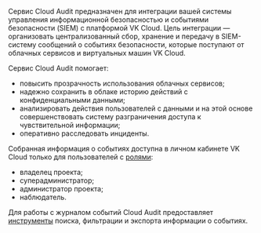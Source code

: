 Сервис Cloud Audit предназначен для интеграции вашей системы управления информационной безопасностью и событиями безопасности (SIEM) с платформой VK Cloud. Цель интеграции — организовать централизованный сбор, хранение и передачу в SIEM-систему сообщений о событиях безопасности, которые поступают от облачных сервисов и виртуальных машин VK Cloud.

Сервис Cloud Audit помогает:

- повысить прозрачность использования облачных сервисов;
- надежно сохранить в облаке историю действий с конфиденциальными данными;
- анализировать действия пользователей с данными и на этой основе совершенствовать систему разграничения доступа к чувствительной информации;
- оперативно расследовать инциденты.

Собранная информация о событиях доступна в личном кабинете VK Cloud только для пользователей с [ролями](/ru/tools-for-using-services/account/concepts/rolesandpermissions):

- владелец проекта;
- суперадминистратор;
- администратор проекта;
- наблюдатель.

Для работы с журналом событий Cloud Audit предоставляет [инструменты](/ru/monitoring-services/event-log/service-management/view-event-log) поиска, фильтрации и экспорта информации о событиях.
